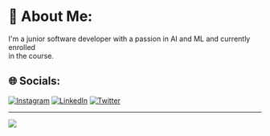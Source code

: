 # 💫 About Me:
I'm a junior software developer with a passion in AI and ML and currently enrolled <br>in the course.<br>


## 🌐 Socials:
[![Instagram](https://img.shields.io/badge/Instagram-%23E4405F.svg?logo=Instagram&logoColor=white)](https://instagram.com/https://www.instagram.com/prashzan/) [![LinkedIn](https://img.shields.io/badge/LinkedIn-%230077B5.svg?logo=linkedin&logoColor=white)](https://linkedin.com/in/https://www.linkedin.com/in/prashant-bhattarai-a47332161/) [![Twitter](https://img.shields.io/badge/Twitter-%231DA1F2.svg?logo=Twitter&logoColor=white)](https://twitter.com/https://twitter.com/prashzan) 

---
[![](https://visitcount.itsvg.in/api?id=Prashzan&icon=0&color=0)](https://visitcount.itsvg.in)

<!-- Proudly created with GPRM ( https://gprm.itsvg.in ) -->
